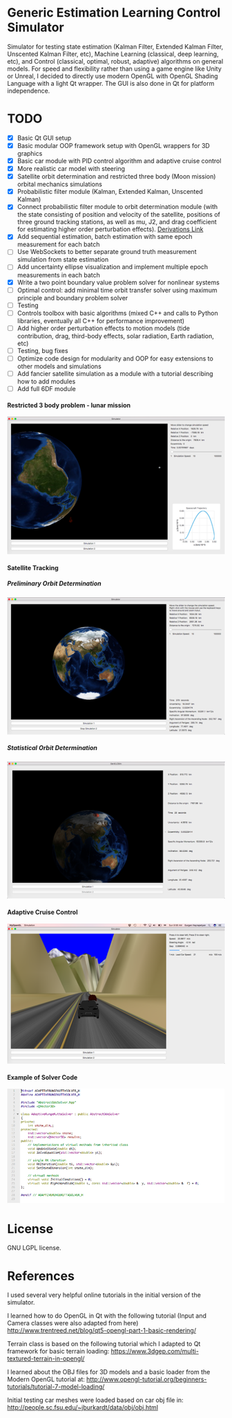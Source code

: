 # Generic Estimation Learning Control Simulator

Simulator for testing state estimation (Kalman Filter, Extended Kalman Filter, Unscented Kalman Filter, etc), Machine Learning (classical, deep learning, etc), and Control (classical, optimal, robust, adaptive)  algorithms on general models.  For speed and flexibility rather than using a game engine like Unity or Unreal, I decided to directly use modern OpenGL with OpenGL Shading Language with a light Qt wrapper.  The GUI is also done in Qt for platform independence.


# TODO

 - [X] Basic Qt GUI setup
 - [X] Basic modular OOP framework setup with OpenGL wrappers for 3D graphics
 - [X] Basic car module with PID control algorithm and adaptive cruise control
 - [X] More realistic car model with steering
 - [X] Satellite orbit determination and restricted three body (Moon mission) orbital mechanics simulations
 - [X] Probabilistic filter module (Kalman, Extended Kalman, Unscented Kalman)
 - [X] Connect probabilistic filter module to orbit determination module (with the state consisting of position and velocity of the satellite, positions of three ground tracking stations, as well as mu, J2, and drag coefficient for estimating higher order perturbation effects). [Derivations Link](./Docs/derivations.pdf)
 - [X] Add sequential estimation, batch estimation with same epoch measurement for each batch
 - [ ] Use WebSockets to better separate ground truth measurement simulation from state estimation
 - [ ] Add uncertainty ellipse visualization and implement multiple epoch measurements in each batch
 - [X] Write a two point boundary value problem solver for nonlinear systems
 - [ ] Optimal control: add minimal time orbit transfer solver using maximum principle and boundary problem solver
 - [ ] Testing
 - [ ] Controls toolbox with basic algorithms (mixed C++ and calls to Python libraries, eventually all C++ for performance improvement)
 - [ ] Add higher order perturbation effects to motion models (tide contribution, drag, third-body effects, solar radiation, Earth radiation, etc)
 - [ ] Testing, bug fixes
 - [ ] Optimize code design for modularity and OOP for easy extensions to other models and simulations
 - [ ] Add fancier satellite simulation as a module with a tutorial describing how to add modules
 - [ ] Add full 6DF module

[//]: # (Image References)

 [GUI]: ./Docs/SolverDefinition.png "Solver"
 [Car]: ./Docs/Car.png "Car"
 [Orbit]: ./Docs/sat.png "Orbit"
 [Sat]: ./Docs/sat2.png "Sat"
 [R3B]: ./Docs/Restricted3Body.png "Restricted 3 Body"
 [video1]: ./Docs/orbit.mov "Satelite Orbit Video"
 [deriv]: ./Docs/derivations.pdf "Derivations"
#### Restricted 3 body problem - lunar mission

![R3B][R3B]

#### Satellite Tracking

##### Preliminary Orbit Determination

![Orbit][Orbit]

##### Statistical Orbit Determination

![StOrbit][Sat]

#### Adaptive Cruise Control

![Car][Car]

#### Example of Solver Code

![GUI][GUI]

# License

GNU LGPL license.

# References

I used several very helpful online tutorials in the initial version of the simulator.

I learned how to do OpenGL in Qt with the following tutorial (Input and Camera classes were also adapted from here)
http://www.trentreed.net/blog/qt5-opengl-part-1-basic-rendering/

Terrain class is based on the following tutorial which I adapted to Qt framework for basic terrain loading:
https://www.3dgep.com/multi-textured-terrain-in-opengl/

I learned about the OBJ files for 3D models and a basic loader from the Modern OpenGL tutorial at:
http://www.opengl-tutorial.org/beginners-tutorials/tutorial-7-model-loading/

Initial testing car meshes were loaded based on car obj file in:
http://people.sc.fsu.edu/~jburkardt/data/obj/obj.html
